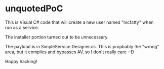 # unquotedPoC
This is Visual C# code that will create a new user named "mcfatty" when run as a service.

The installer portion turned out to be unnecessary.

The payload is in SimpleService.Designer.cs. This is propbably the "wrong" area, but it compiles and bypasses AV, so I don't really care :-D

Happy hacking!
